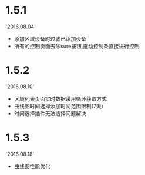 # 1.5.1
'2016.08.04'
- 添加区域设备时过滤已添加设备
- 所有的控制页面去除sure按钮,拖动控制条直接进行控制
# 1.5.2
'2016.08.10'
- 区域列表页面实时数据采用循环获取方式
- 曲线图时间选择添加时间范围限制(7天)
- 时间选择插件无法选择问题解决
# 1.5.3
'2016.08.18'
- 曲线图性能优化